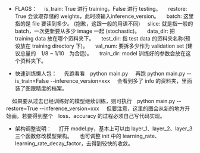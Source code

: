 - FLAGS：
    is_train: True 进行 training，False 进行 testing。
    restore: True 会读取存储的 weights，此时须输入inference_version。
    batch: 这里指的是 file 要读到多少。 (抱歉，这跟一般的用语不同)
    slice: 就是指一般的 batch，一次更新要从多少 image 一起 (stochastic)。
    data_dir: 把 training data 放在哪个资料夹下。
    test_dir: 指 test data 的资料夹名称(预设放在 training directory 下)。
    val_num: 要拆多少作为 validation set (建议总量的　1/8 ~ 1/10　为合适)。
    train_dir: model 训练好的参数会放在这个资料夹下。

- 快速训练懒人包：
    先跑看看　python main.py
    再跑 python main.py --is_train=False --inference_version=xxx
    会看到多了 info 的资料夹，里面装了图跟精度的档案。

    如果要从过去已经训练好的模型继续训练，则可执行　python main.py --restore=True --inference_version=xxx
    但要注意，这里的图会从新的地方开始画，若要得到整个　loss、accuracy 的过程必须自己写代码实现。

- 架构调整说明：
    打开 model.py，基本上可以由 layer_1、layer_2、layer_3 三个函数修改模型架构。
    也可调整 init 中的 learning_rate、learning_rate_decay_factor，去得到较快的收敛。